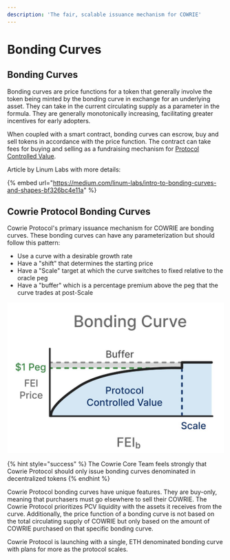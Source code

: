```yaml
---
description: 'The fair, scalable issuance mechanism for COWRIE'
---
```


# Bonding Curves

## Bonding Curves

Bonding curves are price functions for a token that generally involve the token being minted by the bonding curve in exchange for an underlying asset. They can take in the current circulating supply as a parameter in the formula. They are generally monotonically increasing, facilitating greater incentives for early adopters.

When coupled with a smart contract, bonding curves can escrow, buy and sell tokens in accordance with the price function. The contract can take fees for buying and selling as a fundraising mechanism for [Protocol Controlled Value](../protocol-controlled-value/). 

Article by Linum Labs with more details:

{% embed url="https://medium.com/linum-labs/intro-to-bonding-curves-and-shapes-bf326bc4e11a" %}



## Cowrie Protocol Bonding Curves

Cowrie Protocol's primary issuance mechanism for COWRIE are bonding curves. These bonding curves can have any parameterization but should follow this pattern:

* Use a curve with a desirable growth rate
* Have a "shift" that determines the starting price
* Have a "Scale" target at which the curve switches to fixed relative to the oracle peg
* Have a "buffer" which is a percentage premium above the peg that the curve trades at post-Scale

![](../../.gitbook/assets/screen-shot-2021-02-13-at-7.34.17-pm.png)

{% hint style="success" %}
The Cowrie Core Team feels strongly that Cowrie Protocol should only issue bonding curves denominated in decentralized tokens
{% endhint %}

Cowrie Protocol bonding curves have unique features. They are buy-only, meaning that purchasers must go elsewhere to sell their COWRIE. The Cowrie Protocol prioritizes PCV liquidity with the assets it receives from the curve. Additionally, the price function of a bonding curve is not based on the total circulating supply of COWRIE but only based on the amount of COWRIE purchased on that specific bonding curve.

Cowrie Protocol is launching with a single, ETH denominated bonding curve with plans for more as the protocol scales.

